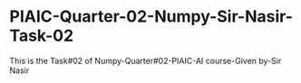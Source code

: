 # PIAIC-Quarter-02-Numpy-Sir-Nasir-Task-02
This is the Task#02 of Numpy-Quarter#02-PIAIC-AI course-Given by-Sir Nasir

